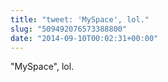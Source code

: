 ```yaml
---
title: "tweet: 'MySpace', lol."
slug: "509492076573388800"
date: "2014-09-10T00:02:31+00:00"
---
```

"MySpace", lol.